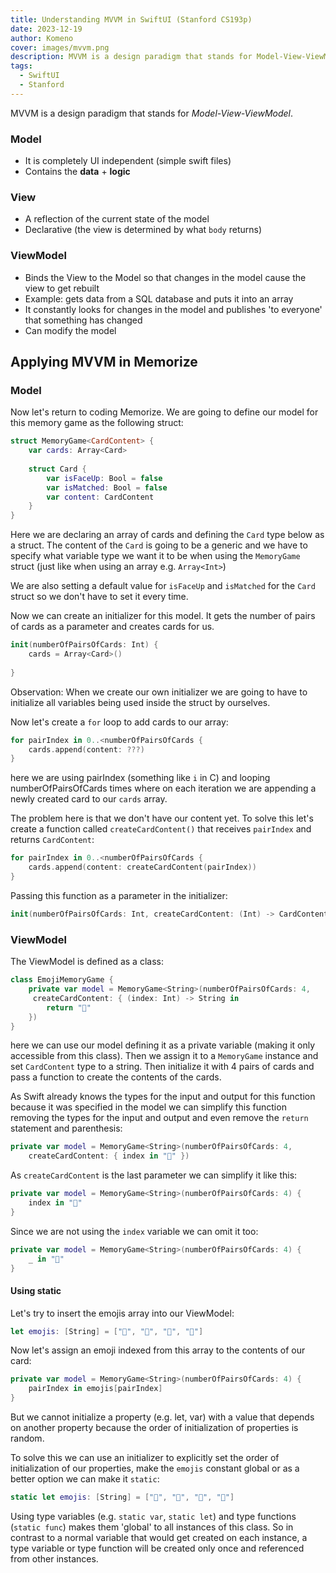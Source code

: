 ```yaml
---
title: Understanding MVVM in SwiftUI (Stanford CS193p)
date: 2023-12-19
author: Komeno
cover: images/mvvm.png
description: MVVM is a design paradigm that stands for Model-View-ViewModel.
tags:
  - SwiftUI
  - Stanford
---
```

MVVM is a design paradigm that stands for *Model-View-ViewModel*.

### Model

- It is completely UI independent (simple swift files)
- Contains the **data** + **logic**

### View

- A reflection of the current state of the model
- Declarative (the view is determined by what `body` returns)

### ViewModel

- Binds the View to the Model so that changes in the model cause the view to get rebuilt
- Example: gets data from a SQL database and puts it into an array
- It constantly looks for changes in the model and publishes 'to everyone' that something has changed
- Can modify the model

## Applying MVVM in Memorize

### Model

Now let's return to coding Memorize. We are going to define our model for this memory game as the following struct:

```swift
struct MemoryGame<CardContent> {
    var cards: Array<Card>
    
    struct Card {
        var isFaceUp: Bool = false
        var isMatched: Bool = false
        var content: CardContent
    }
}
```

Here we are declaring an array of cards and defining the `Card` type below as a struct. The content of the `Card` is going to be a generic and we have to specify what variable type we want it to be when using the `MemoryGame` struct (just like when using an array e.g. `Array<Int>`)

We are also setting a default value for `isFaceUp` and `isMatched` for the `Card` struct so we don't have to set it every time.

Now we can create an initializer for this model. It gets the number of pairs of cards 
as a parameter and creates cards for us.

```swift
init(numberOfPairsOfCards: Int) {
	cards = Array<Card>()
	
}
```

Observation: When we create our own initializer we are going to have to initialize all variables being used inside the struct by ourselves.

Now let's create a `for` loop to add cards to our array:

```swift
for pairIndex in 0..<numberOfPairsOfCards {
	cards.append(content: ???)
}
```

here we are using pairIndex (something like `i` in C) and looping numberOfPairsOfCards times where on each iteration we are appending a newly created card to our `cards` array.

The problem here is that we don't have our content yet. To solve this let's create a function called `createCardContent()` that receives `pairIndex` and returns `CardContent`:

```swift
for pairIndex in 0..<numberOfPairsOfCards {
	cards.append(content: createCardContent(pairIndex))
}
```

Passing this function as a parameter in the initializer:

```swift
init(numberOfPairsOfCards: Int, createCardContent: (Int) -> CardContent)
```

### ViewModel

The ViewModel is defined as a class:

```swift
class EmojiMemoryGame {
	private var model = MemoryGame<String>(numberOfPairsOfCards: 4,
	 createCardContent: { (index: Int) -> String in
		return "👻"
	})
}
```

here we can use our model defining it as a private variable (making it only accessible from this class). Then we assign it to a `MemoryGame` instance and set `CardContent` type to a string. Then initialize it with 4 pairs of cards and pass a function to create the contents of the cards.

As Swift already knows the types for the input and output for this function because it was specified in the model we can simplify this function removing the types for the input and output and even remove the `return` statement and parenthesis:

```swift
private var model = MemoryGame<String>(numberOfPairsOfCards: 4,
	createCardContent: { index in "👻" })
```

As `createCardContent` is the last parameter we can simplify it like this:

```swift
private var model = MemoryGame<String>(numberOfPairsOfCards: 4) {
	index in "👻"
}
```

Since we are not using the `index` variable we can omit it too:

```swift
private var model = MemoryGame<String>(numberOfPairsOfCards: 4) {
	_ in "👻"
}
```

#### Using static

Let's try to insert the emojis array into our ViewModel:

```swift
let emojis: [String] = ["🚗", "🚕", "🚙", "🚌"]
```

Now let's assign an emoji indexed from this array to the contents of our card:

```swift
private var model = MemoryGame<String>(numberOfPairsOfCards: 4) {
	pairIndex in emojis[pairIndex]
}
```

But we cannot initialize a property (e.g. let, var) with a value that depends on another property because the order of initialization of properties is random.

To solve this we can use an initializer to explicitly set the order of initialization of our properties, make the `emojis` constant global or as a better option we can make it `static`:

```swift
static let emojis: [String] = ["🚗", "🚕", "🚙", "🚌"]
```

Using type variables (e.g. `static var`, `static let`) and type functions (`static func`) makes them 'global' to all instances of this class. So in contrast to a normal variable that would get created on each instance, a type variable or type function will be created only once and referenced from other instances.
